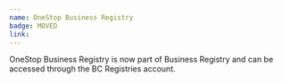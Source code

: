 ```yaml
---
name: OneStop Business Registry
badge: MOVED
link:
---
```


OneStop Business Registry is now part of Business Registry and can be accessed through the BC Registries account.